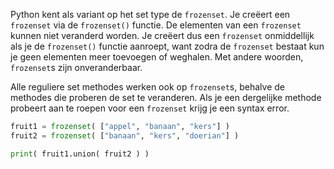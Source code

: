 Python kent als variant op het set type de `frozenset`. Je creëert een
`frozenset` via de `frozenset()` functie. De elementen van een
`frozenset` kunnen niet veranderd worden. Je creëert dus een `frozenset`
onmiddellijk als je de `frozenset()` functie aanroept, want zodra de
`frozenset` bestaat kun je geen elementen meer toevoegen of weghalen.
Met andere woorden, `frozenset`s zijn onveranderbaar.

Alle reguliere set methodes werken ook op `frozenset`s, behalve de
methodes die proberen de set te veranderen. Als je een dergelijke
methode probeert aan te roepen voor een `frozenset` krijg je een syntax
error.

```python
fruit1 = frozenset( ["appel", "banaan", "kers"] )
fruit2 = frozenset( ["banaan", "kers", "doerian"] )

print( fruit1.union( fruit2 ) )
```
